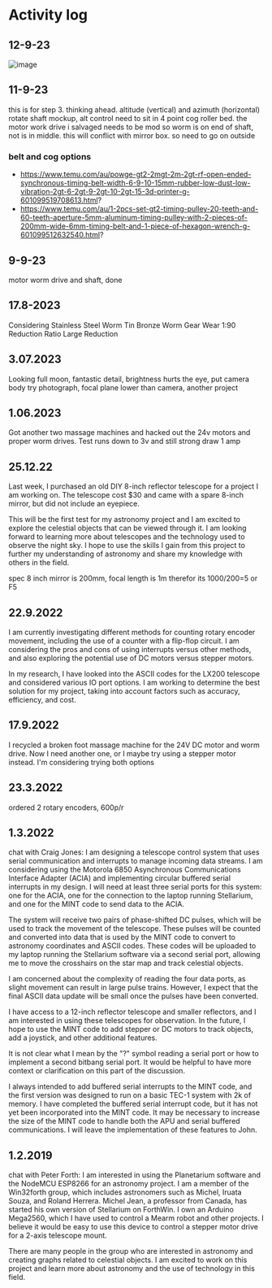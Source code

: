 
# Activity log

## 12-9-23
![image](https://github.com/SteveJustin1963/tec-SCOPE/assets/58069246/7a677f95-0dfd-49b4-a4b5-bffa2d479829)



## 11-9-23
this is for step 3. thinking ahead. altitude (vertical) and azimuth (horizontal) rotate shaft mockup, alt control need to
sit in 4 point cog roller bed. the motor work drive i salvaged needs to be mod so worm is on end of shaft, not is in middle. this will 
conflict with mirror box. so need to go on outside

### belt and cog options
- https://www.temu.com/au/powge-gt2-2mgt-2m-2gt-rf-open-ended-synchronous-timing-belt-width-6-9-10-15mm-rubber-low-dust-low-vibration-2gt-6-2gt-9-2gt-10-2gt-15-3d-printer-g-601099519708613.html?
- https://www.temu.com/au/1-2pcs-set-gt2-timing-pulley-20-teeth-and-60-teeth-aperture-5mm-aluminum-timing-pulley-with-2-pieces-of-200mm-wide-6mm-timing-belt-and-1-piece-of-hexagon-wrench-g-601099512632540.html?



## 9-9-23
motor worm drive and shaft, done

## 17.8-2023
Considering Stainless Steel Worm Tin Bronze Worm Gear Wear 1:90 Reduction Ratio Large Reduction

 




## 3.07.2023
Looking full moon, fantastic detail, brightness hurts the eye, put camera body try photograph, focal plane lower than camera, another project

## 1.06.2023
Got another two massage machines and hacked out the 24v motors and proper worm drives. Test runs down to 3v and still strong draw 1 amp

## 25.12.22
Last week, I purchased an old DIY 8-inch reflector telescope for a project I am working on. The telescope cost $30 and came with a spare 8-inch mirror, but did not include an eyepiece.

This will be the first test for my astronomy project and I am excited to explore the celestial objects that can be viewed through it. I am looking forward to learning more about telescopes and the technology used to observe the night sky. I hope to use the skills I gain from this project to further my understanding of astronomy and share my knowledge with others in the field.

spec 8 inch mirror is 200mm, focal length is 1m therefor its 1000/200=5 or F5

## 22.9.2022 
I am currently investigating different methods for counting rotary encoder movement, including the use of a counter with a flip-flop circuit. I am considering the pros and cons of using interrupts versus other methods, and also exploring the potential use of DC motors versus stepper motors.

In my research, I have looked into the ASCII codes for the LX200 telescope and considered various IO port options. I am working to determine the best solution for my project, taking into account factors such as accuracy, efficiency, and cost.

## 17.9.2022 
I recycled a broken foot massage machine for the 24V DC motor and worm drive. Now I need another one, or I maybe try using a stepper motor instead. I'm considering trying both options

## 23.3.2022 
ordered 2 rotary encoders, 600p/r

## 1.3.2022 
chat with Craig Jones: I am designing a telescope control system that uses serial communication and interrupts to manage incoming data streams. I am considering using the Motorola 6850 Asynchronous Communications Interface Adapter (ACIA) and implementing circular buffered serial interrupts in my design. I will need at least three serial ports for this system: one for the ACIA, one for the connection to the laptop running Stellarium, and one for the MINT code to send data to the ACIA.

The system will receive two pairs of phase-shifted DC pulses, which will be used to track the movement of the telescope. These pulses will be counted and converted into data that is used by the MINT code to convert to astronomy coordinates and ASCII codes. These codes will be uploaded to my laptop running the Stellarium software via a second serial port, allowing me to move the crosshairs on the star map and track celestial objects.

I am concerned about the complexity of reading the four data ports, as slight movement can result in large pulse trains. However, I expect that the final ASCII data update will be small once the pulses have been converted.

I have access to a 12-inch reflector telescope and smaller reflectors, and I am interested in using these telescopes for observation. In the future, I hope to use the MINT code to add stepper or DC motors to track objects, add a joystick, and other additional features.

It is not clear what I mean by the "?" symbol reading a serial port or how to implement a second bitbang serial port. It would be helpful to have more context or clarification on this part of the discussion.

I always intended to add buffered serial interrupts to the MINT code, and the first version was designed to run on a basic TEC-1 system with 2k of memory. I have completed the buffered serial interrupt code, but it has not yet been incorporated into the MINT code. It may be necessary to increase the size of the MINT code to handle both the APU and serial buffered communications. I will leave the implementation of these features to John.

 
## 1.2.2019 
chat with Peter Forth: I am interested in using the Planetarium software and the NodeMCU ESP8266 for an astronomy project. I am a member of the Win32forth group, which includes astronomers such as Michel, Iruata Souza, and Roland Herrera. Michel Jean, a professor from Canada, has started his own version of Stellarium on ForthWin. I own an Arduino Mega2560, which I have used to control a Mearm robot and other projects. I believe it would be easy to use this device to control a stepper motor drive for a 2-axis telescope mount.

There are many people in the group who are interested in astronomy and creating graphs related to celestial objects. I am excited to work on this project and learn more about astronomy and the use of technology in this field.






